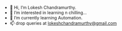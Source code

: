 - 👋 Hi, I’m Lokesh Chandramurthy.
- 👀 I’m interested in learning n chilling...
- 🌱 I’m currently learning Automation.
- 📫 drop queries at lokeshchandramurthy@gmail.com

<!---
MechieTech7/MechieTech7 is a ✨ special ✨ repository because its `README.md` (this file) appears on your GitHub profile.
You can click the Preview link to take a look at your changes.
--->
